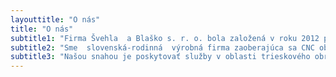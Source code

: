```yaml
---
layouttitle: "O nás"
title: "O nás"
subtitle1: "Firma Švehla  a Blaško s. r. o. bola založená v roku 2012 pod názvom Švehla s.r.o., pričom jej história sa začala písať už v roku 1990. Postupným vývojom sa firma pretransformovala na terajšiu formu."
subtitle2: "Sme  slovenská-rodinná  výrobná firma zaoberajúca sa CNC obrábaním a klasickým obrábaním. V súčasnosti zamestnávame približne 20 pracovníkov, pričom uplatnenie u nás našli aj čerství absolventi stredných odborných škôl.  Výrobná hala má  približne  600 metrov štvorcových a ďalších približne 600 metrov štvorcových sú sklad hutného materiálu, reziareň a iné skladové priestory."
subtitle3: "Našou snahou je poskytovať služby v oblasti trieskového obrábania rôznych kovov a plastov. Pre našich zákazníkov zabezpečujeme komplexný strojársky servis (zváranie, povrchové úpravy a iné služby podľa požiadaviek zákazníka)."
---
```

